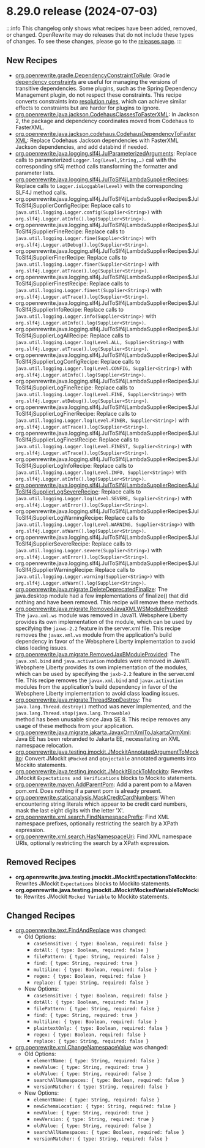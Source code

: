 # 8.29.0 release (2024-07-03)

:::info
This changelog only shows what recipes have been added, removed, or changed. OpenRewrite may do releases that do not include these types of changes. To see these changes, please go to the [releases page](https://github.com/openrewrite/rewrite/releases).
:::

## New Recipes

* [org.openrewrite.gradle.DependencyConstraintToRule](../recipes/gradle/dependencyconstrainttorule): Gradle [dependency constraints](https://docs.gradle.org/current/userguide/dependency_constraints.html#dependency-constraints) are useful for managing the versions of transitive dependencies. Some plugins, such as the Spring Dependency Management plugin, do not respect these constraints. This recipe converts constraints into [resolution rules](https://docs.gradle.org/current/userguide/resolution_rules.html), which can achieve similar effects to constraints but are harder for plugins to ignore. 
* [org.openrewrite.java.jackson.CodehausClassesToFasterXML](../recipes/java/jackson/codehausclassestofasterxml): In Jackson 2, the package and dependency coordinates moved from Codehaus to FasterXML. 
* [org.openrewrite.java.jackson.codehaus.CodehausDependencyToFasterXML](../recipes/java/jackson/codehaus/codehausdependencytofasterxml): Replace Codehaus Jackson dependencies with FasterXML Jackson dependencies, and add databind if needed. 
* [org.openrewrite.java.logging.slf4j.JulParameterizedArguments](../recipes/java/logging/slf4j/julparameterizedarguments): Replace calls to parameterized `Logger.log(Level,String,…)` call with the corresponding slf4j method calls transforming the formatter and parameter lists. 
* [org.openrewrite.java.logging.slf4j.JulToSlf4jLambdaSupplierRecipes](../recipes/java/logging/slf4j/jultoslf4jlambdasupplierrecipes): Replace calls to `Logger.isLoggable(Level)` with the corresponding SLF4J method calls. 
* org.openrewrite.java.logging.slf4j.JulToSlf4jLambdaSupplierRecipes$JulToSlf4jSupplierConfigRecipe: Replace calls to `java.util.logging.Logger.config(Supplier<String>)` with `org.slf4j.Logger.atInfo().log(Supplier<String>)`. 
* org.openrewrite.java.logging.slf4j.JulToSlf4jLambdaSupplierRecipes$JulToSlf4jSupplierFineRecipe: Replace calls to `java.util.logging.Logger.fine(Supplier<String>)` with `org.slf4j.Logger.atDebug().log(Supplier<String>)`. 
* org.openrewrite.java.logging.slf4j.JulToSlf4jLambdaSupplierRecipes$JulToSlf4jSupplierFinerRecipe: Replace calls to `java.util.logging.Logger.finer(Supplier<String>)` with `org.slf4j.Logger.atTrace().log(Supplier<String>)`. 
* org.openrewrite.java.logging.slf4j.JulToSlf4jLambdaSupplierRecipes$JulToSlf4jSupplierFinestRecipe: Replace calls to `java.util.logging.Logger.finest(Supplier<String>)` with `org.slf4j.Logger.atTrace().log(Supplier<String>)`. 
* org.openrewrite.java.logging.slf4j.JulToSlf4jLambdaSupplierRecipes$JulToSlf4jSupplierInfoRecipe: Replace calls to `java.util.logging.Logger.info(Supplier<String>)` with `org.slf4j.Logger.atInfo().log(Supplier<String>)`. 
* org.openrewrite.java.logging.slf4j.JulToSlf4jLambdaSupplierRecipes$JulToSlf4jSupplierLogAllRecipe: Replace calls to `java.util.logging.Logger.log(Level.ALL, Supplier<String>)` with `org.slf4j.Logger.atTrace().log(Supplier<String>)`. 
* org.openrewrite.java.logging.slf4j.JulToSlf4jLambdaSupplierRecipes$JulToSlf4jSupplierLogConfigRecipe: Replace calls to `java.util.logging.Logger.log(Level.CONFIG, Supplier<String>)` with `org.slf4j.Logger.atInfo().log(Supplier<String>)`. 
* org.openrewrite.java.logging.slf4j.JulToSlf4jLambdaSupplierRecipes$JulToSlf4jSupplierLogFineRecipe: Replace calls to `java.util.logging.Logger.log(Level.FINE, Supplier<String>)` with `org.slf4j.Logger.atDebug().log(Supplier<String>)`. 
* org.openrewrite.java.logging.slf4j.JulToSlf4jLambdaSupplierRecipes$JulToSlf4jSupplierLogFinerRecipe: Replace calls to `java.util.logging.Logger.log(Level.FINER, Supplier<String>)` with `org.slf4j.Logger.atTrace().log(Supplier<String>)`. 
* org.openrewrite.java.logging.slf4j.JulToSlf4jLambdaSupplierRecipes$JulToSlf4jSupplierLogFinestRecipe: Replace calls to `java.util.logging.Logger.log(Level.FINEST, Supplier<String>)` with `org.slf4j.Logger.atTrace().log(Supplier<String>)`. 
* org.openrewrite.java.logging.slf4j.JulToSlf4jLambdaSupplierRecipes$JulToSlf4jSupplierLogInfoRecipe: Replace calls to `java.util.logging.Logger.log(Level.INFO, Supplier<String>)` with `org.slf4j.Logger.atInfo().log(Supplier<String>)`. 
* [org.openrewrite.java.logging.slf4j.JulToSlf4jLambdaSupplierRecipes$JulToSlf4jSupplierLogSevereRecipe](../recipes/java/logging/slf4j/jultoslf4jlambdasupplierrecipesusdjultoslf4jsupplierlogsevererecipe): Replace calls to `java.util.logging.Logger.log(Level.SEVERE, Supplier<String>)` with `org.slf4j.Logger.atError().log(Supplier<String>)`. 
* org.openrewrite.java.logging.slf4j.JulToSlf4jLambdaSupplierRecipes$JulToSlf4jSupplierLogWarningRecipe: Replace calls to `java.util.logging.Logger.log(Level.WARNING, Supplier<String>)` with `org.slf4j.Logger.atWarn().log(Supplier<String>)`. 
* org.openrewrite.java.logging.slf4j.JulToSlf4jLambdaSupplierRecipes$JulToSlf4jSupplierSevereRecipe: Replace calls to `java.util.logging.Logger.severe(Supplier<String>)` with `org.slf4j.Logger.atError().log(Supplier<String>)`. 
* org.openrewrite.java.logging.slf4j.JulToSlf4jLambdaSupplierRecipes$JulToSlf4jSupplierWarningRecipe: Replace calls to `java.util.logging.Logger.warning(Supplier<String>)` with `org.slf4j.Logger.atWarn().log(Supplier<String>)`. 
* [org.openrewrite.java.migrate.DeleteDeprecatedFinalize](../recipes/java/migrate/deletedeprecatedfinalize): The java.desktop module had a few implementations of finalize() that did nothing and have been removed. This recipe will remove these methods. 
* [org.openrewrite.java.migrate.RemovedJavaXMLWSModuleProvided](../recipes/java/migrate/removedjavaxmlwsmoduleprovided): The `java.xml.ws` module was removed in Java11. Websphere Liberty provides its own implementation of the module, which can be used by specifying the `jaxws-2.2` feature in the server.xml file. This recipe removes the `javax.xml.ws` module from the application's build dependency in favor of the Websphere Liberty implementation to avoid class loading issues. 
* [org.openrewrite.java.migrate.RemovedJaxBModuleProvided](../recipes/java/migrate/removedjaxbmoduleprovided): The `java.xml.bind` and `java.activation` modules were removed in Java11. Websphere Liberty provides its own implementation of the modules, which can be used by specifying the `jaxb-2.2` feature in the server.xml file. This recipe removes the `javax.xml.bind` and `javax.activation` modules from the application's build dependency in favor of the Websphere Liberty implementation to avoid class loading issues. 
* [org.openrewrite.java.migrate.ThreadStopDestroy](../recipes/java/migrate/threadstopdestroy): The `java.lang.Thread.destroy()` method was never implemented, and the `java.lang.Thread.stop(java.lang.Throwable)`<br />method has been unusable since Java SE 8. This recipe removes any usage of these methods from your application. 
* [org.openrewrite.java.migrate.jakarta.JavaxOrmXmlToJakartaOrmXml](../recipes/java/migrate/jakarta/javaxormxmltojakartaormxml): Java EE has been rebranded to Jakarta EE, necessitating an XML namespace relocation. 
* [org.openrewrite.java.testing.jmockit.JMockitAnnotatedArgumentToMockito](../recipes/java/testing/jmockit/jmockitannotatedargumenttomockito): Convert JMockit `@Mocked` and `@Injectable` annotated arguments into Mockito statements. 
* [org.openrewrite.java.testing.jmockit.JMockitBlockToMockito](../recipes/java/testing/jmockit/jmockitblocktomockito): Rewrites JMockit `Expectations and Verifications` blocks to Mockito statements. 
* [org.openrewrite.maven.AddParentPom](../recipes/maven/addparentpom): Add a parent pom to a Maven pom.xml. Does nothing if a parent pom is already present. 
* [org.openrewrite.staticanalysis.MaskCreditCardNumbers](../recipes/staticanalysis/maskcreditcardnumbers): When encountering string literals which appear to be credit card numbers, mask the last eight digits with the letter 'X'. 
* [org.openrewrite.xml.search.FindNamespacePrefix](../recipes/xml/search/findnamespaceprefix): Find XML namespace prefixes, optionally restricting the search by a XPath expression. 
* [org.openrewrite.xml.search.HasNamespaceUri](../recipes/xml/search/hasnamespaceuri): Find XML namespace URIs, optionally restricting the search by a XPath expression. 

## Removed Recipes

* **org.openrewrite.java.testing.jmockit.JMockitExpectationsToMockito**: Rewrites JMockit `Expectations` blocks to Mockito statements. 
* **org.openrewrite.java.testing.jmockit.JMockitMockedVariableToMockito**: Rewrites JMockit `Mocked Variable` to Mockito statements. 

## Changed Recipes

* [org.openrewrite.text.FindAndReplace](../recipes/text/findandreplace) was changed:
  * Old Options:
    * `caseSensitive: { type: Boolean, required: false }`
    * `dotAll: { type: Boolean, required: false }`
    * `filePattern: { type: String, required: false }`
    * `find: { type: String, required: true }`
    * `multiline: { type: Boolean, required: false }`
    * `regex: { type: Boolean, required: false }`
    * `replace: { type: String, required: false }`
  * New Options:
    * `caseSensitive: { type: Boolean, required: false }`
    * `dotAll: { type: Boolean, required: false }`
    * `filePattern: { type: String, required: false }`
    * `find: { type: String, required: true }`
    * `multiline: { type: Boolean, required: false }`
    * `plaintextOnly: { type: Boolean, required: false }`
    * `regex: { type: Boolean, required: false }`
    * `replace: { type: String, required: false }`
* [org.openrewrite.xml.ChangeNamespaceValue](../recipes/xml/changenamespacevalue) was changed:
  * Old Options:
    * `elementName: { type: String, required: false }`
    * `newValue: { type: String, required: true }`
    * `oldValue: { type: String, required: false }`
    * `searchAllNamespaces: { type: Boolean, required: false }`
    * `versionMatcher: { type: String, required: false }`
  * New Options:
    * `elementName: { type: String, required: false }`
    * `newSchemaLocation: { type: String, required: false }`
    * `newValue: { type: String, required: true }`
    * `newVersion: { type: String, required: true }`
    * `oldValue: { type: String, required: false }`
    * `searchAllNamespaces: { type: Boolean, required: false }`
    * `versionMatcher: { type: String, required: false }`